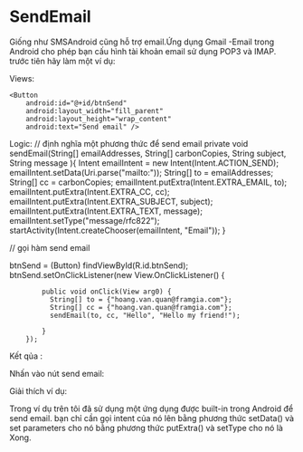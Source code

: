 # SendEmail

Giống như SMSAndroid cũng hỗ trợ email.Ứng dụng Gmail -Email trong Android cho phép bạn cấu hình tài khoản email sử dụng POP3 và IMAP. trước tiên hãy làm một ví dụ:

Views:

<RelativeLayout xmlns:android="http://schemas.android.com/apk/res/android"
    xmlns:tools="http://schemas.android.com/tools"
    android:layout_width="match_parent"
    android:layout_height="match_parent"
    android:paddingBottom="@dimen/activity_vertical_margin"
    android:paddingLeft="@dimen/activity_horizontal_margin"
    android:paddingRight="@dimen/activity_horizontal_margin"
    android:paddingTop="@dimen/activity_vertical_margin"
    tools:context="com.example.sendemail.MainActivity" >

    <Button
        android:id="@+id/btnSend"
        android:layout_width="fill_parent"
        android:layout_height="wrap_content"
        android:text="Send email" />

</RelativeLayout>

Logic:
// định nghĩa một phương thức để send email
private void sendEmail(String[] emailAddresses,
			String[] carbonCopies, String subject, String message ){
		Intent emailIntent = new Intent(Intent.ACTION_SEND);
		emailIntent.setData(Uri.parse("mailto:"));
		String[] to = emailAddresses;
		String[] cc = carbonCopies;
		emailIntent.putExtra(Intent.EXTRA_EMAIL, to);
		emailIntent.putExtra(Intent.EXTRA_CC, cc);
		emailIntent.putExtra(Intent.EXTRA_SUBJECT, subject);
		emailIntent.putExtra(Intent.EXTRA_TEXT, message);
		emailIntent.setType("message/rfc822");
		startActivity(Intent.createChooser(emailIntent, "Email"));
	}

// gọi hàm send email

btnSend = (Button) findViewById(R.id.btnSend);
		btnSend.setOnClickListener(new View.OnClickListener() {
			
			public void onClick(View arg0) {
			  String[] to = {"hoang.van.quan@framgia.com"};
			  String[] cc = {"hoang.van.quan@framgia.com"};
			  sendEmail(to, cc, "Hello", "Hello my friend!");
				
			}
		});

Kết qủa :



Nhấn vào nút send email:


Giải thích ví dụ:


Trong ví dụ trên tôi đã sử dụng một ứng dụng được built-in trong Android để send email. bạn chỉ cần gọi intent của nó lên bằng phương thức setData() và set parameters cho nó bằng phương thức putExtra() và setType cho nó là Xong. 
